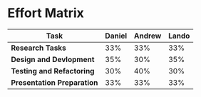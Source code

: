 # Effort Matrix

| Task | Daniel | Andrew | Lando |
| --- | --- | --- | --- |
| **Research Tasks** | 33% | 33% | 33% |
| **Design and Devlopment** | 35% | 30% | 35% |
| **Testing and Refactoring** | 30% | 40% | 30% |
| **Presentation Preparation** | 33% | 33% | 33% |

